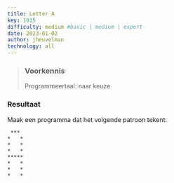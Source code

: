 ```yaml
---
title: Letter A
key: 1015
difficulty: medium #basic | medium | expert
date: 2023-01-02
author: jheuvelman
technology: all
---
```



> ### Voorkennis
> Programmeertaal: naar keuze
### Resultaat
Maak een programma dat het volgende patroon tekent:
```shell
 *** 
*   *
*   *  
*   *
***** 
*   *    
*   * 
*   * 
```
